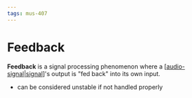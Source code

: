 ```yaml
---
tags: mus-407
---
```


# Feedback

**Feedback** is a signal processing phenomenon where a [[audio-signal|signal]]'s output is "fed back" into its own input.

- can be considered unstable if not handled properly

[//begin]: # "Autogenerated link references for markdown compatibility"
[audio-signal|signal]: audio-signal "Audio Signal"
[//end]: # "Autogenerated link references"